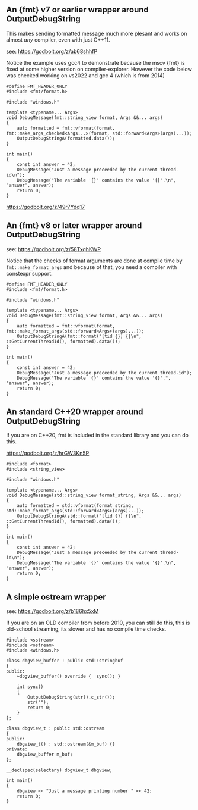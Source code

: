## An {fmt} v7 or earlier wrapper around OutputDebugString

This makes sending formatted message much more plesant and works on almost _any_ compiler, even with just C++11.

see: https://godbolt.org/z/ab68shhfP

Notice the example uses gcc4 to demonstrate because the mscv {fmt} is fixed at some higher version on compiler-explorer.
However the code below was checked working on vs2022 and gcc 4 (which is from 2014)
 
```
#define FMT_HEADER_ONLY
#include <fmt/format.h>

#include "windows.h"

template <typename... Args>
void DebugMessage(fmt::string_view format, Args &&... args)
{
    auto formatted = fmt::vformat(format, fmt::make_args_checked<Args...>(format, std::forward<Args>(args)...));
    OutputDebugStringA(formatted.data());
}

int main()
{
    const int answer = 42;
    DebugMessage("Just a message preceeded by the current thread-id\n");
    DebugMessage("The variable '{}' contains the value '{}'.\n", "answer", answer);
    return 0;
}
```

https://godbolt.org/z/49r7Ydq17

## An {fmt} v8 or later wrapper around OutputDebugString

see: https://godbolt.org/z/58TxqhKWP

Notice that the checks of format arguments are done at compile time by `fmt::make_format_args` and because of that, you need
a compiler with constexpr support.

```
#define FMT_HEADER_ONLY
#include <fmt/format.h>

#include "windows.h"

template <typename... Args>
void DebugMessage(fmt::string_view format, Args &&... args)
{
    auto formatted = fmt::vformat(format, fmt::make_format_args(std::forward<Args>(args)...));
    OutputDebugStringA(fmt::format("[tid {}] {}\n", ::GetCurrentThreadId(), formatted).data());
}

int main()
{
    const int answer = 42;
    DebugMessage("Just a message preceeded by the current thread-id");
    DebugMessage("The variable '{}' contains the value '{}'.", "answer", answer);
    return 0;
}
```

## An standard C++20 wrapper around OutputDebugString

If you are on C++20, fmt is included in the standard library and you can do this.

https://godbolt.org/z/hrGW3Kn5P

```
#include <format>
#include <string_view>

#include "windows.h"

template <typename... Args>
void DebugMessage(std::string_view format_string, Args &&... args)
{
    auto formatted = std::vformat(format_string, std::make_format_args(std::forward<Args>(args)...));
    OutputDebugStringA(std::format("[tid {}] {}\n", ::GetCurrentThreadId(), formatted).data());
}

int main()
{
    const int answer = 42;
    DebugMessage("Just a message preceeded by the current thread-id\n");
    DebugMessage("The variable '{}' contains the value '{}'.\n", "answer", answer);
    return 0;
}
```

## A simple ostream wrapper

see: https://godbolt.org/z/b186hx5xM

If you are on an OLD compiler from before 2010, you can still do this,
this is old-school streaming, its slower and has no compile time checks.

```
#include <sstream>
#include <ostream>
#include <windows.h>
 
class dbgview_buffer : public std::stringbuf
{
public:
    ~dbgview_buffer() override {  sync(); }
 
    int sync()
    {
        OutputDebugString(str().c_str());
        str("");
        return 0;
    }
};

class dbgview_t : public std::ostream
{
public:
    dbgview_t() : std::ostream(&m_buf) {}
private:
    dbgview_buffer m_buf;
};
 
__declspec(selectany) dbgview_t dbgview;

int main()
{
    dbgview << "Just a message printing number " << 42;
    return 0;
}
```
